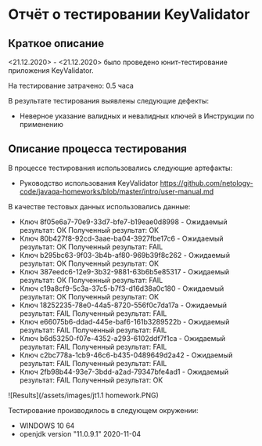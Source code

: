 # Отчёт о тестировании KeyValidator

## Краткое описание

<21.12.2020> - <21.12.2020> было проведено юнит-тестирование приложения KeyValidator.

На тестирование затрачено: 0.5 часа

В результате тестирования выявлены следующие дефекты:

* Неверное указание валидных и невалидных ключей в Инструкции по применению


## Описание процесса тестирования

В процессе тестирования использовались следующие артефакты:

* Руководство использования KeyValidator https://github.com/netology-code/javaqa-homeworks/blob/master/intro/user-manual.md


В качестве тестовых данных использовались данные:



* Ключ 8f05e6a7-70e9-33d7-bfe7-b19eae0d8998 - Ожидаемый результат: ОК Полученный результат: ОК
* Ключ 80b427f8-92cd-3aae-ba04-3927fbe17c6 -  Ожидаемый результат: ОК Полученный результат: FAIL
* Ключ b295bc63-9f03-3b4b-af80-969b39f8c262 - Ожидаемый результат: ОК Полученный результат: ОК
* Ключ 387eedc6-12e9-3b32-9881-63b6b5e85317 - Ожидаемый результат: ОК Полученный результат: FAIL
* Ключ c19a8cf9-5c3a-37c5-b7f3-d16d38a0c180 - Ожидаемый результат: ОК Полученный результат: ОК
* Ключ 18252235-78e0-44a5-8720-556f0c7da17a - Ожидаемый результат: FAIL Полученный результат: FAIL
* Ключ e66075b6-ddad-445e-baf6-161b3289522b - Ожидаемый результат: FAIL Полученный результат: FAIL
* Ключ b6d53250-f07e-4352-a293-6102ddf7f1ca - Ожидаемый результат: FAIL Полученный результат: FAIL
* Ключ c2bc778a-1cb9-46c6-b435-0489649d2a42 - Ожидаемый результат: FAIL Полученный результат: FAIL
* Ключ 2fb98b44-93e7-3bdd-a2ad-79347bfe4ad1 - Ожидаемый результат: FAIL Полученный результат: ОК

![Results](/assets/images/jt1.1 homework.PNG) 

Тестирование производилось в следующем окружении:
* WINDOWS 10 64
* openjdk version "11.0.9.1" 2020-11-04
